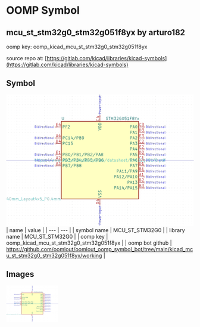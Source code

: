 # OOMP Symbol  
## mcu_st_stm32g0_stm32g051f8yx  by arturo182  
  
oomp key: oomp_kicad_mcu_st_stm32g0_stm32g051f8yx  
  
source repo at: [https://gitlab.com/kicad/libraries/kicad-symbols](https://gitlab.com/kicad/libraries/kicad-symbols)  
## Symbol  
  
[![working.png](working_600.png)](working.png)  
| name | value | 
| --- | --- | 
| symbol name | MCU_ST_STM32G0 | 
| library name | MCU_ST_STM32G0 | 
| oomp key | oomp_kicad_mcu_st_stm32g0_stm32g051f8yx | 
| oomp bot github | https://github.com/oomlout/oomlout_oomp_symbol_bot/tree/main/kicad_mcu_st_stm32g0_stm32g051f8yx/working | 
## Images  
  
[![working.png](working_140.png)](working.png)  
